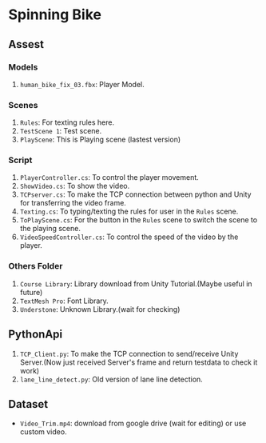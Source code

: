 # Spinning Bike

## Assest
### Models
1. `human_bike_fix_03.fbx`: Player Model.

### Scenes
1. `Rules`: For texting rules here.
2. `TestScene 1`: Test scene.
3. `PlayScene`: This is Playing scene (lastest version)

### Script
1. `PlayerController.cs`: To control the player movement.
2. `ShowVideo.cs`: To show the video.
3. `TCPserver.cs`: To make the TCP connection between python and Unity for transferring the video frame.
4. `Texting.cs`: To typing/texting the rules for user in the `Rules` scene.
5. `ToPlayScene.cs`: For the button in the `Rules` scene to switch the scene to the playing scene.
6. `VideoSpeedController.cs`: To control the speed of the video by the player.

### Others Folder
1. `Course Library`: Library download from Unity Tutorial.(Maybe useful in future)
2. `TextMesh Pro`: Font Library.
3. `Understone`: Unknown Library.(wait for checking)

## PythonApi
1. `TCP_Client.py`: To make the TCP connection to send/receive Unity Server.(Now just received Server's frame and return testdata to check it work)
2. `lane_line_detect.py`: Old version of lane line detection.

## Dataset
- `Video_Trim.mp4`: download from google drive (wait for editing) or use custom video.
